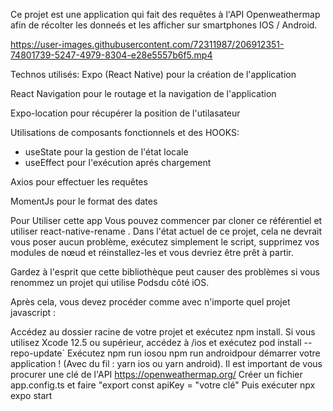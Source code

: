 Ce projet est une application qui fait des requêtes à l'API Openweathermap
afin de récolter les donneés et les afficher sur smartphones IOS / Android.

https://user-images.githubusercontent.com/72311987/206912351-74801739-5247-4979-8304-e28e5557b6f5.mp4

Technos utilisés:
Expo (React Native) pour la création de l'application

React Navigation pour le routage et la navigation de l'application

Expo-location pour récupérer la position de l'utilasateur

Utilisations de composants fonctionnels et des HOOKS:

- useState pour la gestion de l'état locale
- useEffect pour l'exécution aprés chargement

Axios pour effectuer les requêtes

MomentJs pour le format des dates

Pour Utiliser cette app
Vous pouvez commencer par cloner ce référentiel et utiliser react-native-rename . Dans l'état actuel de ce projet, cela ne devrait vous poser aucun problème, exécutez simplement le script, supprimez vos modules de nœud et réinstallez-les et vous devriez être prêt à partir.

Gardez à l'esprit que cette bibliothèque peut causer des problèmes si vous renommez un projet qui utilise Podsdu côté iOS.

Après cela, vous devez procéder comme avec n'importe quel projet javascript :

Accédez au dossier racine de votre projet et exécutez npm install.
Si vous utilisez Xcode 12.5 ou supérieur, accédez à /ios et exécutez pod install --repo-update`
Exécutez npm run iosou npm run androidpour démarrer votre application !
(Avec du fil : yarn ios ou yarn android).
Il est important de vous procurer une clé de l'API https://openweathermap.org/
Créer un fichier app.config.ts et faire "export const apiKey = "votre clé"
Puis exécuter npx expo start
